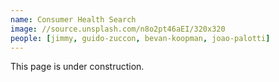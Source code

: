 ```yaml
---
name: Consumer Health Search
image: //source.unsplash.com/n8o2pt46aEI/320x320
people: [jimmy, guido-zuccon, bevan-koopman, joao-palotti]
---
```


This page is under construction.